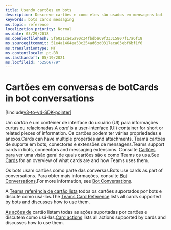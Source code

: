 ```yaml
---
title: Usando cartões em bots
description: Descreve cartões e como eles são usados em mensagens bot
keywords: bots cards messaging
ms.topic: reference
localization_priority: Normal
ms.date: 03/29/2018
ms.openlocfilehash: 5f6021cae5a90c34fbdbe69f33315807f17a6f18
ms.sourcegitcommit: 51e4a1464ea58c254ad6bd0317aca03ebf6bf1f6
ms.translationtype: MT
ms.contentlocale: pt-BR
ms.lasthandoff: 05/19/2021
ms.locfileid: "52566779"
---
```

# <a name="cards-in-bot-conversations"></a><span data-ttu-id="2148a-104">Cartões em conversas de bot</span><span class="sxs-lookup"><span data-stu-id="2148a-104">Cards in bot conversations</span></span>

[!include[v3-to-v4-SDK-pointer](~/includes/v3-to-v4-pointer-bots.md)]

<span data-ttu-id="2148a-105">Um *cartão* é um contêiner de interface do usuário (UI) para informações curtas ou relacionadas.</span><span class="sxs-lookup"><span data-stu-id="2148a-105">A *card* is a user-interface (UI) container for short or related pieces of information.</span></span> <span data-ttu-id="2148a-106">Os cartões podem ter várias propriedades e anexos.</span><span class="sxs-lookup"><span data-stu-id="2148a-106">Cards can have multiple properties and attachments.</span></span> <span data-ttu-id="2148a-107">Teams cartões de suporte em bots, conectores e extensões de mensagens.</span><span class="sxs-lookup"><span data-stu-id="2148a-107">Teams support cards in bots, connectors and messaging extensions.</span></span> <span data-ttu-id="2148a-108">Consulte [Cartões para](~/task-modules-and-cards/what-are-cards.md) ver uma visão geral de quais cartões são e como Teams os usa.</span><span class="sxs-lookup"><span data-stu-id="2148a-108">See [Cards](~/task-modules-and-cards/what-are-cards.md) for an overview of what cards are and how Teams uses them.</span></span>

<span data-ttu-id="2148a-109">Os bots usam cartões como parte das conversas.</span><span class="sxs-lookup"><span data-stu-id="2148a-109">Bots use cards as part of conversations.</span></span> <span data-ttu-id="2148a-110">Para obter mais informações, consulte [Bot Conversations](~/resources/bot-v3/bot-conversations/bots-conversations.md).</span><span class="sxs-lookup"><span data-stu-id="2148a-110">For more information, see [Bot Conversations](~/resources/bot-v3/bot-conversations/bots-conversations.md).</span></span>

<span data-ttu-id="2148a-111">A [Teams referência de cartão lista](~/task-modules-and-cards/cards/cards-reference.md) todos os cartões suportados por bots e discute como usá-los.</span><span class="sxs-lookup"><span data-stu-id="2148a-111">The [Teams Card Reference](~/task-modules-and-cards/cards/cards-reference.md) lists all cards supported by bots and discusses how to use them.</span></span>

<span data-ttu-id="2148a-112">[As ações de](~/task-modules-and-cards/cards/cards-actions.md) cartão listam todas as ações suportadas por cartões e discutem como usá-las.</span><span class="sxs-lookup"><span data-stu-id="2148a-112">[Card actions](~/task-modules-and-cards/cards/cards-actions.md) lists all actions supported by cards and discusses how to use them.</span></span>
